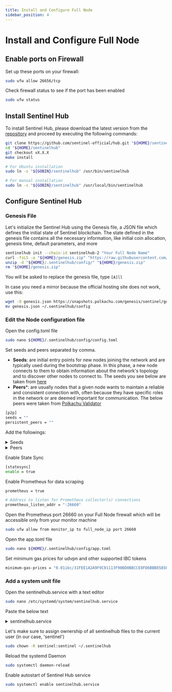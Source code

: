 ```yaml
---
title: Install and Configure Full Node
sidebar_position: 4
---
```


# Install and Configure Full Node

## Enable ports on Firewall

Set up these ports on your firewall:

```bash
sudo ufw allow 26656/tcp
```

Check firewall status to see if the port has been enabled

```bash
sudo ufw status
```

## Install Sentinel Hub

To install Sentinel Hub, please download the latest version from the [repository](https://github.com/sentinel-official/hub/releases) and proceed by executing the following commands:

```bash
git clone https://github.com/sentinel-official/hub.git "${HOME}/sentinelhub"
cd "${HOME}/sentinelhub"
git checkout vX.X.X
make install

# For Ubuntu installation
sudo ln -s "${GOBIN}/sentinelhub" /usr/bin/sentinelhub

# For manual installation
sudo ln -s "${GOBIN}/sentinelhub" /usr/local/bin/sentinelhub
```

## Configure Sentinel Hub

### Genesis File
Let's initialize the Sentinel Hub using the Genesis file, a JSON file which defines the initial state of Sentinel blockchain. The state defined in the genesis file contains all the necessary information, like initial coin allocation, genesis time, default parameters, and more

```bash
sentinelhub init --chain-id sentinelhub-2 "Your Full Node Name"
curl -fsLS -o "${HOME}/genesis.zip" "https://raw.githubusercontent.com/sentinel-official/networks/main/sentinelhub-2/genesis.zip"
unzip -d "${HOME}/.sentinelhub/config/" "${HOME}/genesis.zip"
rm "${HOME}/genesis.zip"
```

You will be asked to replace the genesis file, type `[A]ll`

In case you need a mirror because the official hosting site does not work, use this:

```bash
wget -O genesis.json https://snapshots.polkachu.com/genesis/sentinel/genesis.json --inet4-only
mv genesis.json ~/.sentinelhub/config
```

### Edit the Node configuration file

Open the config.toml file

```bash
sudo nano ${HOME}/.sentinelhub/config/config.toml
```

Set seeds and peers separated by comma.
- **Seeds**: are initial entry points for new nodes joining the network and are typically used during the bootstrap phase. In this phase, a new node connects to them to obtain information about the network's topology and to discover other nodes to connect to. The seeds you see below are taken from [here](https://github.com/QuokkaStake/ansible/blob/master/group_vars/sentinelhub_2)
- **Peers***: are usually nodes that a given node wants to maintain a reliable and consistent connection with, often because they have specific roles in the network or are deemed important for communication. The below peers were taken from [Polkachu Validator](https://polkachu.com/live_peers/sentinel)


```bash title="${HOME}/.sentinelhub/config/config.toml"
[p2p]
seeds = ""
persistent_peers = ""
```

Add the followings:

<details>
<summary>Seeds</summary>
<p>

```bash
05fe2a7847fd27345250915fd06752c424f40651@85.222.234.135:26656,387027e3b1180d3a619cbbf3462704a490785963@54.176.90.228:26656,63bd9cfce0f0d274aad5b166dd06d829021aec43@121.78.247.243:56656,855807cc6a919c22ec943050ebb5c80b23724ed0@3.239.11.246:26656,8caefbf8f4318ecc93f2c901cf11470e4a16c818@161.97.135.122:26656,9174af5f16f74660cccf49f893d243949af45f7f@54.177.29.46:26656,9fa528bd2b9e7c80724a1d8a4e1a2a8a83e7d123@142.93.72.221:26656,a77f6a094578dad899e2f40e0626b4c6d4705311@3.36.165.232:26656,bd45a11390d16d128a9eeea3935b53d7a1a3c120@15.236.127.69:26656,cdb8dd7628460a546ce1594ca0bc0c20366514cf@34.72.64.178:26656,d1efceccb04ded9a604e5235f76da86872157d68@161.97.149.223:26656,e00b23444cc8dbb353d5faa765ab36cfc0116b57@83.60.98.134:28685,e5ee89bd4fc371c6a0e66d2b8daefd891b6b87b5@157.90.117.58:26656,f7ceb735606f90df7eb6cd987641876955b6e325@46.4.55.150:36656,05fe2a7847fd27345250915fd06752c424f40651@85.222.234.135:26656,387027e3b1180d3a619cbbf3462704a490785963@54.176.90.228:26656,63bd9cfce0f0d274aad5b166dd06d829021aec43@121.78.247.243:56656,855807cc6a919c22ec943050ebb5c80b23724ed0@3.239.11.246:26656,8caefbf8f4318ecc93f2c901cf11470e4a16c818@161.97.135.122:26656,9174af5f16f74660cccf49f893d243949af45f7f@54.177.29.46:26656,9fa528bd2b9e7c80724a1d8a4e1a2a8a83e7d123@142.93.72.221:26656,a77f6a094578dad899e2f40e0626b4c6d4705311@3.36.165.232:26656,bd45a11390d16d128a9eeea3935b53d7a1a3c120@15.236.127.69:26656,cdb8dd7628460a546ce1594ca0bc0c20366514cf@34.72.64.178:26656,d1efceccb04ded9a604e5235f76da86872157d68@161.97.149.223:26656,e00b23444cc8dbb353d5faa765ab36cfc0116b57@83.60.98.134:28685,e5ee89bd4fc371c6a0e66d2b8daefd891b6b87b5@157.90.117.58:26656,f7ceb735606f90df7eb6cd987641876955b6e325@46.4.55.150:36656,ebc272824924ea1a27ea3183dd0b9ba713494f83@sentinel.mainnet.peer.autostake.net:26706,ade4d8bc8cbe014af6ebdf3cb7b1e9ad36f412c0@seeds.polkachu.com:23956
```

</p>
</details>

<details>
<summary>Peers</summary>
<p>

```bash
f6ba2e3e719428d17b045b43585dd9dcca66e76b@135.181.129.122:14656,e7b825983d15eef809e929b44b2085dcec9d27b6@51.68.44.219:26556,c124ce0b508e8b9ed1c5b6957f362225659b5343@134.65.192.134:26656,9055a3f947fd5eb8027f2a6958026b68eea2da81@157.90.2.111:26656,dd51ff321f29b59b51eedb8682acb3a9f07d44a6@138.201.131.133:26656,1154ef380c350885aef8a2fae6dc308f6844594a@65.108.6.54:50656,00673903c9a12081c7713b6757f62a8c7d7ffcbf@51.159.110.196:26656,1cdf6c69df0a0da5de77bce15270baa0d709d936@51.159.15.87:26656,2a426a8a0070a6830bad32b96cd3da1b7b6a2faa@65.108.11.250:29656,d2d9596df39d9b57ab1f01b8dea1b346178bf6e4@63.33.136.84:26656,2d786027097ca30c5843cf9f11c14a270499d305@3.85.203.113:26656,9c42bcb0d931b6387b4f808f540139bcd5bda968@131.153.174.14:53656,b60ca3f9ec0d72773ed3ea10bdc7acb90e05dea2@51.161.87.126:26656,4506adc06a18029f5620570cfe8cf0144a550125@135.181.216.151:50656,4398bd773ac885b7365de3604eb487be10c54563@95.214.55.227:26706,f0e52da07b2de80d751108ae63c6b2f25b4685a7@23.88.77.182:23956,7a13027588da83f557a176608c785f79ede84564@66.172.36.135:26656,471518432477e31ea348af246c0b54095d41352c@169.155.47.161:26656,a8bf4b3586ad57190d2f60b0e12fc80c138776e7@65.108.234.18:26656,18248ce04952a7e8fab4092eeabff97f6faaeca5@172.105.118.223:26656,fde9b8ae8348c911a1cb149372fa527ed095cbdc@154.12.246.226:26656,c5315e5e43e8e718c7c926c75b651e398750a4f8@137.220.50.79:26656,adad660c3110c10ca0e2f5e434c2f54b9dcb4e60@212.95.53.148:26656,662ccbd8c9885ddff6800a707da3dc6b0c4ed49d@15.235.115.148:10001,694324d39f53d6e6a0f79d33f535d0ee4a96f74a@37.120.245.177:26656,fd1c929dc0c2ce6418b6ed31747469de6c7b15bb@159.223.62.122:26656,25ee0fc9ba93cfcbee369f8c1f8d5d3bf06d1b76@34.23.21.55:26656,99f7fe677d2b5262fe95fb21e3edc5b9fc16fc4f@218.102.97.67:26706,c462db7a9b0d0ac8d26bddf55ed3ebff13219e51@51.159.221.58:26656,b46d8fea2e951ba21594c047c8746ab6dc315cea@65.109.99.157:16604,1c3409fde1bfe7719df8c60c56284ee36b4940e5@88.205.101.222:26656,97e4468ac589eac505a800411c635b14511a61bb@164.152.162.52:26656,6b9054afcd76719a4262694478ede8233e6bd7fb@168.119.64.123:26656,fb71d5064bcb1819f1aa49bf78576b4818fe914f@135.181.28.89:14656,38df1e987161e459b8637ab09cb6cef71ebd5035@109.199.115.65:26656,356e02cf1bb1df0e34e5c9f0470c0ad677bee6d6@185.150.26.184:26656,1bd8ddc05c1c267789854a91ab1d5fd0f5aded15@146.19.24.61:26656,4e43a3028f9c5e2e072b9445176a116245a2558e@135.181.5.232:23956,ef48f35580cf0034e12ca05eafd202a0cc0b577b@75.119.148.134:26656,752240820f1518d37a3c786b8617b9e30727d320@65.21.96.69:27156,dfd4db1ad111c62c83fa300af0092b253773aecc@65.108.106.135:26686,182c428b5ff02dc44bdc20a782b28f0cea204bd4@170.39.193.124:26656,73ef1c0f9bc77fd925decf7fa41f22a35b5dc76d@185.38.19.3:26630,8ebf4283512f708c2aee9d52e37aa694a5ec597a@49.12.165.122:26103,0d9f4ae53eb69d4790e9633094b19e0ff18c6e82@5.10.24.84:26656,212151a8cc307cdc5ad18a174a5cb181fbc7a153@134.65.194.144:27057,5ace0e57784e34930360bf6cc00dd5265278f708@65.108.238.166:23956,45ed1c0498e1ba7894e1362d533583b8c0fa1ae7@136.243.67.189:23956,ada37df88e50dd6b04571f8aa010a700d953e89a@138.201.60.188:26656,09423cc26d5490db197f944908eb2a13ec1c1288@65.108.103.184:25656,6a535c17deedfa178c8bb9c863b0f646e42f978e@163.172.74.144:26656,e1be5e84e6f76bdc4d24d2f39830b6f50857e684@78.107.253.133:33656,89757803f40da51678451735445ad40d5b15e059@169.155.169.176:26656,ecfdb8448a098ba96dc4b379d4e121df96fd706c@172.172.233.101:26656,ee49aa4d21783178781ab7b08922e3a4e288d977@178.63.93.41:50656,39ebd409f6d7bf68276955ded8f44bb3703a3273@65.108.199.42:26656,26422b225939a310fe1022730b38149a69d7d97e@38.242.200.201:26656,578993078e27b2b5f0c205becd3ad263fb9c366b@192.99.4.66:26796,d6d3b940785d0135e53e38bc4639e1cbce47e983@88.99.199.5:26656,2ab3546280efea3be610c1ba89d3d0bdb3f3cf22@51.158.204.245:26656,9045af707b492d02d05a7865a126d80d15627d91@65.109.97.51:26656,e46ba943d251e353bfc1571a168affff30e420fa@65.108.235.36:21656,22efb76a378788caf3bfe3b1ee5e488585e00e6b@51.178.65.225:51656,062847a82a69469c582429235c1b86365b92294d@65.21.201.244:26706,c0ba6216feb4527d6259392f61506fd1ddacc9c9@37.77.107.133:26609,9cb35c25ad0054c8630ea7595a7c60bbc8050c69@54.195.97.95:26656,dc8f68628bf86052fc12223abb9c258b95d677de@95.217.198.248:26656,42aa73ec8d4ec2ffb1c460dde7419991062bd084@138.197.190.122:31981,4e1c2471efb89239fb04a4b75f9f87177fd91d00@169.155.171.37:26656,c07e0facb3ed082e75a4f1e49ea31570c00923c2@188.34.151.177:26656,b212d5740b2e11e54f56b072dc13b6134650cfb5@169.155.45.136:26656,c1db58c070a76784ec203bcb9d51bb6c60737fb7@142.132.131.184:26686,493c4bee520125dea7b93bbe054b0e3918130f3f@46.38.251.243:26656,5781d45c4cce9cc748cf19afdab11e3ec2b21147@116.202.243.94:26656,d1f02ec2c3447e7a218ece5a2aab8f114dece309@167.114.118.234:26796,87b8675bc38f3d309e8fbedb860dd68ded7597f4@202.61.251.234:26656,29136bb5225bf2d20a5d42cd5d2ebb51b8135e18@102.223.5.249:26656,1f95bc704608d6f3d42bfce58e0fefbaef818891@89.149.218.78:26656,e1b058e5cfa2b836ddaa496b10911da62dcf182e@169.155.168.109:26656,ebc272824924ea1a27ea3183dd0b9ba713494f83@195.3.223.168:26706,4c011a64e66a38df4139ad2af5e8fe0798d00624@65.109.97.249:23956,66d0d22dc5e1e542c200da1fc097dae5ea1f3b4e@195.201.175.156:17256,79fe75a45a0e917bb81735fa76d59386c8d4934c@159.89.12.179:26656,79d1dd52fd031dfe4bcb849a39c02b145f12bd8f@38.46.221.75:26656,a527530ec76a3aaac8e18af8b6e33ae1f8170210@154.26.136.5:26656,a2e82bcafc58910b8e0f6cf06ab4e4f1993784c0@202.81.235.65:26656,fb530884639768a9bd3ae5d32cd182ada1b19066@135.181.62.165:26656,d05d4f304a5e736b09b955da53f1d4076a1bcb2a@142.54.174.234:26656,824a44e2332d402969582fbbb3e40b2e8c4855de@207.148.0.61:26656,1ac6746cb5163fc90b6707df802fc1bb63e56035@45.10.26.114:26656,ae9242d78fc004e1c437c5749eb3c0cbab7e879d@159.65.228.219:26656
```

</p>
</details>

Enable State Sync

```bash
[statesync]
enable = true
```

Enable Prometheus for data scraping

```bash
prometheus = true

# Address to listen for Prometheus collector(s) connections
prometheus_listen_addr = ":26660"
```

Open the Prometheus port 26660 on your Full Node firewall which will be accessible only from your monitor machine

```bash
sudo ufw allow from monitor_ip to full_node_ip port 26660
```

Open the app.toml file

```bash
sudo nano ${HOME}/.sentinelhub/config/app.toml
```

Set minimum gas prices for udvpn and other supported IBC tokens

```bash title="${HOME}/.sentinelhub/config/app.toml"
minimum-gas-prices = "0.01ibc/31FEE1A2A9F9C01113F90BD0BBCCE8FD6BBB8585FAF109A2101827DD1D5B95B8,0.1udvpn,0.01ibc/B1C0DDB14F25279A2026BC8794E12B259F8BDA546A3C5132CCAEE4431CE36783,0.01ibc/ED07A3391A112B175915CD8FAF43A2DA8E4790EDE12566649D0C2F97716B8518,0.01ibc/A8C2D23A1E6F95DA4E48BA349667E322BD7A6C996D8A4AAE8BA72E190F3D1477"
```

### Add a system unit file

Open the sentinelhub.service with a text editor

```bash
sudo nano /etc/systemd/system/sentinelhub.service
```

Paste the below text

<details>
<summary>sentinelhub.service</summary>
<p>

```bash title="/etc/systemd/system/sentinelhub.service"
[Unit]
Description=Sentinel Hub Daemon
After=network.target

[Service]
User=sentinel
Type=simple

# For Ubuntu installation
ExecStart=/usr/bin/sentinelhub start
# For Manual installation
ExecStart=/usr/local/bin/sentinelhub start

Restart=on-failure
StartLimitInterval=0
RestartSec=5
LimitNOFILE=1048576
LimitMEMLOCK=2048132

[Install]
WantedBy=multi-user.target
```

</p>
</details>

Let's make sure to assign ownership of all sentinelhub files to the current user (in our case, 'sentinel')

```bash
sudo chown -R sentinel:sentinel ~/.sentinelhub
```

Reload the systemd Daemon

```bash
sudo systemctl daemon-reload
```

Enable autostart of Sentinel Hub service

```bash
sudo systemctl enable sentinelhub.service
```